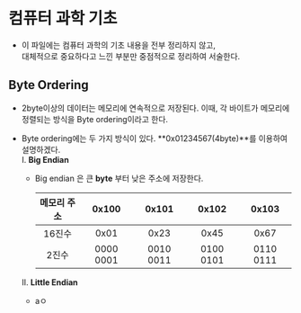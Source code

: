 # 컴퓨터 과학 기초
- 이 파일에는 컴퓨터 과학의 기초 내용을 전부 정리하지 않고,  
대체적으로 중요하다고 느낀 부분만 중점적으로 정리하여 서술한다.

## **Byte Ordering**
- 2byte이상의 데이터는 메모리에 연속적으로 저장된다. 이때, 각 바이트가 메모리에 정렬되는 방식을 Byte ordering이라고 한다.
- Byte ordering에는 두 가지 방식이 있다. **0x01234567(4byte)**를 이용하여 설명하겠다.  
  I. **Big Endian**
  - Big endian 은 큰 **byte** 부터 낮은 주소에 저장한다.

    | 메모리 주소 | 0x100 | 0x101 | 0x102 | 0x103 |
    | :---: | :---: | :---: | :---: | :---: |
    | 16진수 | 0x01 | 0x23 | 0x45 | 0x67 |
    | 2진수 | 0000 0001 | 0010 0011 | 0100 0101 | 0110 0111 |

  

  II. **Little Endian**
  - aㅇ
